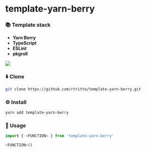 # template-yarn-berry

### 📚 Template stack
- **Yarn Berry**
- **TypeScript**
- **ESLint**
- **pkgroll**

<a href="https://github.com/tandpfun/skill-icons">
  <img align="center" src="https://skillicons.dev/icons?i=yarn,ts&theme=dark" />
</a>

### ⬇️ Clone
```sh
git clone https://github.com/rtritto/template-yarn-berry.git
```

### ⚙️ Install
```sh
yarn add template-yarn-berry
```

### 📖 Usage
```ts
import { <FUNCTION> } from 'template-yarn-berry'

<FUNCTION>()
```
